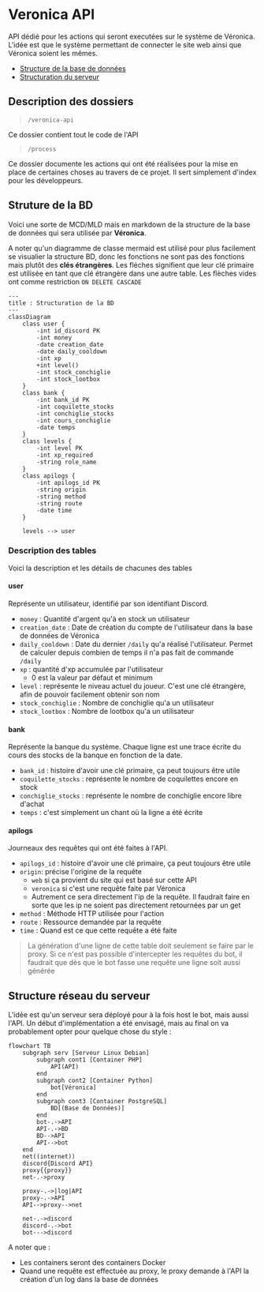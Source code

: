 # Veronica API
API dédié pour les actions qui seront executées sur le système de Véronica. L'idée est que le système permettant de connecter le site web ainsi que Véronica soient les mêmes.
- [Structure de la base de données](#struture-de-la-bd)
- [Structuration du serveur](#structure-réseau-du-serveur)

## Description des dossiers
> `/veronica-api`

Ce dossier contient tout le code de l'API

> `/process`

Ce dossier documente les actions qui ont été réalisées pour la mise en place de certaines choses au travers de ce projet. Il sert simplement d'index pour les développeurs.
## Struture de la BD
Voici une sorte de MCD/MLD mais en markdown de la structure de la base de données qui sera utilisée par **Véronica**.

A noter qu'un diagramme de classe mermaid est utilisé pour plus facilement se visualier la structure BD, donc les fonctions ne sont pas des fonctions mais plutôt des **clés étrangères**. Les fléches signifient que leur clé primaire est utilisée en tant que clé étrangère dans une autre table. Les flèches vides ont comme restriction `ON DELETE CASCADE`
```mermaid
---
title : Structuration de la BD
---
classDiagram
    class user {
        -int id_discord PK
        -int money
        -date creation_date
        -date daily_cooldown
        -int xp
        +int level()
        -int stock_conchiglie
        -int stock_lootbox
    }
    class bank {
        -int bank_id PK
        -int coquilette_stocks
        -int conchiglie_stocks
        -int cours_conchiglie
        -date temps
    }
    class levels {
        -int level PK
        -int xp_required
        -string role_name
    }
    class apilogs {
        -int apilogs_id PK
        -string origin
        -string method
        -string route
        -date time
    }

    levels --> user
```
### Description des tables
Voici la description et les détails de chacunes des tables
#### user
Représente un utilisateur, identifié par son identifiant Discord.
- `money` : Quantité d'argent qu'à en stock un utilisateur
- `creation_date` : Date de création du compte de l'utilisateur dans la base de données de Véronica
- `daily_cooldown` : Date du dernier `/daily` qu'a réalisé l'utilisateur. Permet de calculer depuis combien de temps il n'a pas fait de commande `/daily`
- `xp` : quantité d'xp accumulée par l'utilisateur
    - 0 est la valeur par défaut et minimum
- `level` : représente le niveau actuel du joueur. C'est une clé étrangère, afin de pouvoir facilement obtenir son nom
- `stock_conchiglie` : Nombre de conchiglie qu'a un utilisateur
- `stock_lootbox` : Nombre de lootbox qu'a un utilisateur
#### bank
Représente la banque du système. Chaque ligne est une trace écrite du cours des stocks de la banque en fonction de la date.
- `bank_id` : histoire d'avoir une clé primaire, ça peut toujours être utile
- `coquilette_stocks` : représente le nombre de coquilettes encore en stock
- `conchiglie_stocks` : représente le nombre de conchiglie encore libre d'achat
- `temps` : c'est simplement un chant où la ligne a été écrite
#### apilogs
Journeaux des requêtes qui ont été faites à l'API.
- `apilogs_id` : histoire d'avoir une clé primaire, ça peut toujours être utile
- `origin`: précise l'origine de la requête
    - `web` si ça provient du site qui est basé sur cette API
    - `veronica` si c'est une requête faite par Véronica
    - Autrement ce sera directement l'ip de la requête. Il faudrait faire en sorte que les ip ne soient pas directement retournées par un get
- `method` : Méthode HTTP utilisée pour l'action
- `route` : Ressource demandée par la requête
- `time` : Quand est ce que cette requête a été faite
> La génération d'une ligne de cette table doit seulement se faire par le proxy. Si ce n'est pas possible d'intercepter les requêtes du bot, il faudrait que dès que le bot fasse une requête une ligne soit aussi générée
## Structure réseau du serveur
L'idée est qu'un serveur sera déployé pour à la fois host le bot, mais aussi l'API. Un début d'implémentation a été envisagé, mais au final on va probablement opter pour quelque chose du style :
```mermaid
flowchart TB
    subgraph serv [Serveur Linux Debian]
        subgraph cont1 [Container PHP]
            API(API)
        end
        subgraph cont2 [Container Python]
            bot[Véronica]
        end
        subgraph cont3 [Container PostgreSQL]
            BD[(Base de Données)]
        end
        bot-.->API
        API-.->BD
        BD-->API
        API-->bot
    end
    net((internet))
    discord{Discord API}
    proxy{{proxy}}
    net-.->proxy

    proxy-.->|log|API
    proxy-.->API
    API-->proxy-->net

    net-.->discord
    discord-.->bot
    bot--->discord
```
A noter que :
- Les containers seront des containers Docker
- Quand une requête est effectuée au proxy, le proxy demande à l'API la création d'un log dans la base de données
